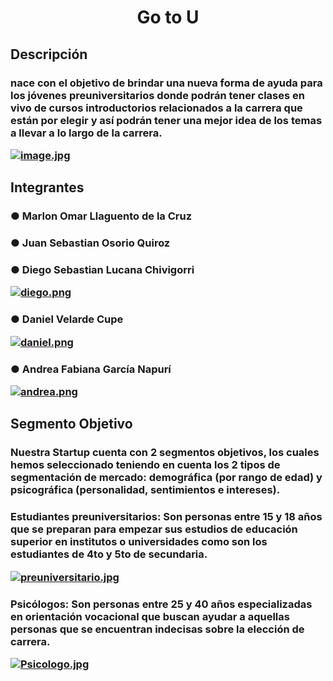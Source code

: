 <center> <h1>Go to U</h1> </center>
<h2> Descripción
<h3> nace con el objetivo de brindar una nueva forma de ayuda para los jóvenes preuniversitarios donde podrán tener clases en vivo de cursos introductorios relacionados a la carrera que están por elegir y así podrán tener una mejor idea de los temas a llevar a lo largo de la carrera.
  
[![image.jpg](https://i.postimg.cc/L8CCWB9T/image.jpg)](https://postimg.cc/jDf4wfJw)
  
<h2> Integrantes
 
<h3>  ●  Marlon Omar Llaguento de la Cruz
  

<h3>  ● Juan Sebastian Osorio Quiroz
  
  
<h3>  ● Diego Sebastian Lucana Chivigorri 

[![diego.png](https://i.postimg.cc/28Fh3zgL/diego.png)](https://postimg.cc/HVnVhCYT)
  
<h3>  ● Daniel Velarde Cupe
  
[![daniel.png](https://i.postimg.cc/9X9G5Ppp/daniel.png)](https://postimg.cc/qgkt23Wh)
  
<h3>  ● Andrea Fabiana García Napurí

 [![andrea.png](https://i.postimg.cc/Wz0rGj3K/andrea.png)](https://postimg.cc/XB7pWR9c)

<h2> Segmento Objetivo
<h3>Nuestra Startup cuenta con 2 segmentos objetivos, los cuales hemos seleccionado teniendo en cuenta los 2 tipos de segmentación de mercado: demográfica (por rango de edad) y psicográfica (personalidad, sentimientos e intereses).

<h3>Estudiantes preuniversitarios: Son personas entre 15 y 18 años que se preparan para empezar sus estudios de educación superior en institutos o universidades como son los estudiantes de 4to y 5to de secundaria.
  
[![preuniversitario.jpg](https://i.postimg.cc/dQjzBCyW/preuniversitario.jpg)](https://postimg.cc/NLLJG5bT)
  
<h3>Psicólogos: Son personas entre 25 y 40 años especializadas en orientación vocacional que buscan ayudar a aquellas personas que se encuentran indecisas sobre la elección de carrera.
  
[![Psicologo.jpg](https://i.postimg.cc/wTWnKdFL/Psicologo.jpg)](https://postimg.cc/CzqcDX3x)
